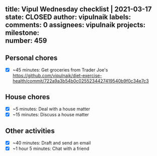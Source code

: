 title:	Vipul Wednesday checklist | 2021-03-17
state:	CLOSED
author:	vipulnaik
labels:	
comments:	0
assignees:	vipulnaik
projects:	
milestone:	
number:	459
--
## Personal chores

- [x] ~45 minutes: Get groceries from Trader Joe's https://github.com/vipulnaik/diet-exercise-health/commit/722a9a3b54b0c0255234427419540b9f0c34e7c3

## House chores

- [x] ~5 minutes: Deal with a house matter
- [x] ~15 minutes: Discuss a house matter 

##  Other activities

- [x] ~40 minutes: Draft and send an email
- [x] ~1 hour 5 minutes: Chat with a friend 
